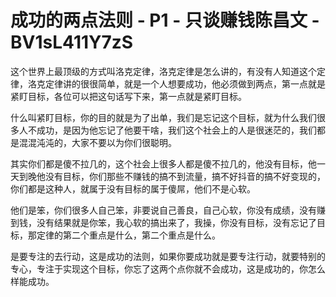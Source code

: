 # 成功的两点法则 - P1 - 只谈赚钱陈昌文 - BV1sL411Y7zS

这个世界上最顶级的方式叫洛克定律，洛克定律是怎么讲的，有没有人知道这个定律，洛克定律讲的很很简单，就是一个人想要成功，他必须做到两点，第一点就是紧盯目标，各位可以把这句话写下来，第一点就是紧盯目标。

什么叫紧盯目标，你的目的就是为了出单，我们是忘记这个目标，就为什么我们很多人不成功，是因为他忘记了他要干啥，我们这个社会上的人是很迷茫的，我们都是混混沌沌的，大家不要以为你们很聪明。

其实你们都是傻不拉几的，这个社会上很多人都是傻不拉几的，他没有目标，他一天到晚他没有目标，你们那些不赚钱的搞不到流量，搞不好抖音的搞不好变现的，你们都是这种人，就属于没有目标的属于傻屌，他们不是心软。

他们是笨，你们很多人自己笨，非要说自己善良，自己心软，你没有成绩，没有赚到钱，没有结果就是你笨，我心软的搞出来了，我操，你没有目标，没有忘记了目标，那定律的第二个重点是什么，第二个重点是什么。

是要专注的去行动，这是成功的法则，如果你要成功就是要专注行动，就要特别的专心，专注于实现这个目标，你忘了这两个点你就不会成功，这是成功的，你怎么样能成功。


